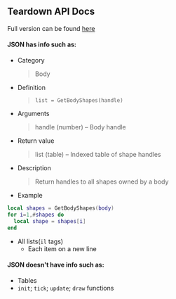 ## Teardown API Docs

Full version can be found [here](https://teardowngame.com/modding/api.html)

#### JSON has info such as:

* Category<br>
  > Body
* Definition<br>
  > `list = GetBodyShapes(handle)`
* Arguments
  > handle (number) – Body handle
* Return value
  > list (table) – Indexed table of shape handles
* Description
  > Return handles to all shapes owned by a body
* Example

```lua
local shapes = GetBodyShapes(body)
for i=1,#shapes do
  local shape = shapes[i]
end
```

* All lists(`il` tags)
    * Each item on a new line

#### JSON doesn't have info such as:

* Tables
* `init`; `tick`; `update`; `draw` functions
